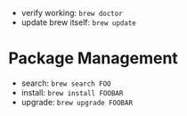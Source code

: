 * verify working: `brew doctor`
* update brew itself: `brew update`

# Package Management  

* search: `brew search FOO`
* install: `brew install FOOBAR`
* upgrade: `brew upgrade FOOBAR`
